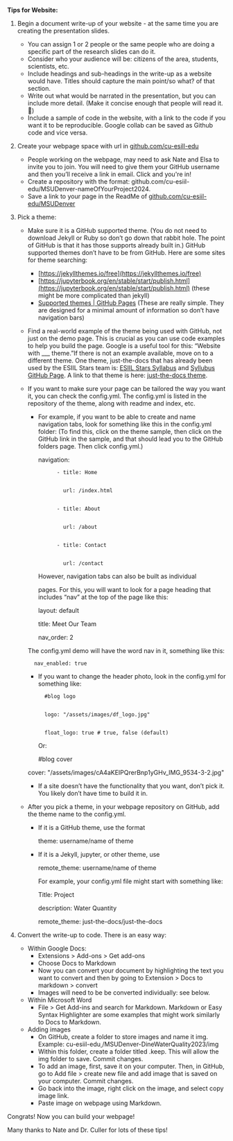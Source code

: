 **Tips for Website:**



1. Begin a document write-up of your website - at the same time you are creating the presentation slides.  
    * You can assign 1 or 2 people or the same people who are doing a specific part of the research slides can do it.
    * Consider who your audience will be: citizens of the area, students, scientists, etc.
    * Include headings and sub-headings in the write-up as a website would have.  Titles should capture the main point/so what? of that section.
    * Write out what would be narrated in the presentation, but you can include more detail.  (Make it concise enough that people will read it. 🙂)
    * Include a sample of code in the website, with a link to the code if you want it to be reproducible.  Google collab can be saved as Github code and vice versa.
2. Create your webpage space with url in [github.com/cu-esill-edu](github.com/cu-esill-edu)
    * People working on the webpage, may need to ask Nate and Elsa to invite you to join.  You will need to give them your GitHub username and then you’ll receive a link in email.  Click and you're in!
    * Create a repository with the format: github.com/cu-esiil-edu/MSUDenver-nameOfYourProject2024.
    * Save a link to your page in the ReadMe of [github.com/cu-esiil-edu/MSUDenver](github.com/cu-esiil-edu/MSUDenver)
3. Pick a theme:
    * Make sure it is a GitHub supported theme.  (You do not need to download Jekyll or Ruby so don’t go down that rabbit hole.  The point of GitHub is that it has those supports already built in.)  GitHub supported themes don’t have to be from GitHub.  Here are some sites for theme searching:
        * [https://jekyllthemes.io/free](https://jekyllthemes.io/free)
        * [https://jupyterbook.org/en/stable/start/publish.html](https://jupyterbook.org/en/stable/start/publish.html) (these might be more complicated than jekyll)
        * [Supported themes | GitHub Pages](https://pages.github.com/themes/) (These are really simple.  They are designed for a minimal amount of information so don’t have navigation bars)
    * Find a real-world example of the theme being used with GitHub, not just on the demo page.  This is crucial as you can use code examples to help you build the page.  Google is a useful tool for this: “Website with ___ theme.”If there is not an example available, move on to a different theme.  One theme, just-the-docs that has already been used by the ESIIL Stars team is: [ESIIL Stars Syllabus](https://cu-esiil-edu.github.io/stars-2024/) and  [Syllubus GitHub Page](https://github.com/cu-esiil-edu/stars-2024).  A link to that theme is here: [just-the-docs theme](https://github.com/just-the-docs/just-the-docs/tree/main).
    * If you want to make sure your page can be tailored the way you want it, you can check the config.yml.  The config.yml is listed in the repository of the theme, along with readme and index, etc.
        * For example, if you want to be able to create and name navigation tabs, look for something like this in the config.yml folder: (To find this, click on the theme sample, then click on the GitHub link in the sample, and that should lead you to the GitHub folders page.  Then click config.yml.) 

             navigation:


                    - title: Home


                      url: /index.html


                    - title: About


                      url: /about


                    - title: Contact


                      url: /contact


			However, navigation tabs can also be built as individual 


            pages.  For this, you will want to look for a page heading that includes “nav” at the top of the page like this:
 
 
        	layout: default


        	title: Meet Our Team


        	nav_order: 2


        The config.yml demo will have the word nav in it,  something like this:


        	nav_enabled: true



        * If you want to change the header photo, look in the config.yml for something like: 

    			#blog logo


                logo: "/assets/images/df_logo.jpg"


                float_logo: true # true, false (default)
          Or:
          
			#blog cover


		cover: "/assets/images/cA4aKEIPQrerBnp1yGHv_IMG_9534-3-2.jpg"

        * If a site doesn’t have the functionality that you want, don’t pick it.  You likely don’t have time to build it in. 
    * After you pick a theme, in your webpage repository on GitHub, add the theme name to the config.yml.	
        * If it is a GitHub theme, use the format

            theme: username/name of theme

        * If it is a Jekyll, jupyter, or other theme, use 

            remote_theme: username/name of theme


            For example, your config.yml file might start with something like:


            Title: Project


            description: Water Quantity


            remote_theme: just-the-docs/just-the-docs

4. Convert the write-up to code.  There is an easy way: 
    * Within Google Docs:
        * Extensions > Add-ons > Get add-ons
        * Choose Docs to Markdown
        * Now you can convert your document by highlighting the text you want to convert and then by going to Extension > Docs to markdown > convert
        * Images will need to be be converted individually: see below.
    * Within Microsoft Word
        * File > Get Add-ins and search for Markdown.  Markdown or Easy Syntax Highlighter are some examples that might work similarly to Docs to Markdown.
    * Adding images
        * On GitHub, create a folder to store images and name it img.  Example: cu-esiil-edu<span style="text-decoration:underline;"> </span>/MSUDenver-DineWaterQuality2023/img
        * Within this folder, create a folder titled .keep.  This will allow the img folder to save.  Commit changes.
        * To add an image, first, save it on your computer.  Then, in GitHub, go to Add file > create new file and add image that is saved on your computer.  Commit changes.
        * Go back into the image, right click on the image, and select copy image link.  
        * Paste image on webpage using Markdown.

Congrats!  Now you can build your webpage!

Many thanks to Nate and Dr. Culler for lots of these tips!
